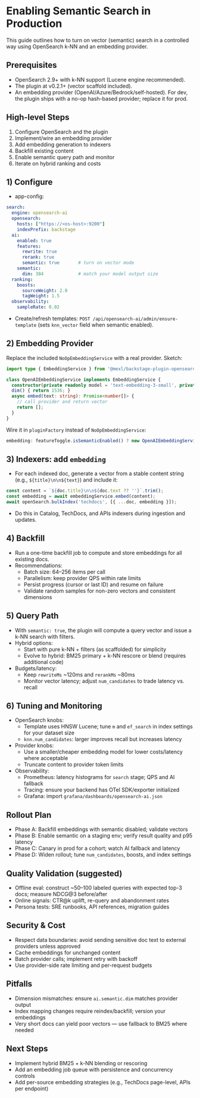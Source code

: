 # Enabling Semantic Search in Production

This guide outlines how to turn on vector (semantic) search in a controlled way using OpenSearch k-NN and an embedding provider.

## Prerequisites
- OpenSearch 2.9+ with k-NN support (Lucene engine recommended).
- The plugin at v0.2.1+ (vector scaffold included).
- An embedding provider (OpenAI/Azure/Bedrock/self-hosted). For dev, the plugin ships with a no-op hash-based provider; replace it for prod.

## High-level Steps
1) Configure OpenSearch and the plugin
2) Implement/wire an embedding provider
3) Add embedding generation to indexers
4) Backfill existing content
5) Enable semantic query path and monitor
6) Iterate on hybrid ranking and costs

## 1) Configure
- app-config:
```yaml
search:
  engine: opensearch-ai
  opensearch:
    hosts: ["https://<os-host>:9200"]
    indexPrefix: backstage
  ai:
    enabled: true
    features:
      rewrite: true
      rerank: true
      semantic: true       # turn on vector mode
    semantic:
      dim: 384             # match your model output size
  ranking:
    boosts:
      sourceWeight: 2.0
      tagWeight: 1.5
  observability:
    sampleRate: 0.02
```
- Create/refresh templates: `POST /api/opensearch-ai/admin/ensure-template` (sets `knn_vector` field when semantic enabled).

## 2) Embedding Provider
Replace the included `NoOpEmbeddingService` with a real provider. Sketch:
```ts
import type { EmbeddingService } from '@mexl/backstage-plugin-opensearch-ai-backend';

class OpenAIEmbeddingService implements EmbeddingService {
  constructor(private readonly model = 'text-embedding-3-small', private readonly apiKey = process.env.OPENAI_API_KEY!) {}
  dim() { return 1536; }
  async embed(text: string): Promise<number[]> {
    // call provider and return vector
    return [];
  }
}
```
Wire it in `pluginFactory` instead of `NoOpEmbeddingService`:
```ts
embedding: featureToggle.isSemanticEnabled() ? new OpenAIEmbeddingService() : undefined
```

## 3) Indexers: add `embedding`
- For each indexed doc, generate a vector from a stable content string (e.g., `${title}\n\n${text}`) and include it:
```ts
const content = `${doc.title}\n\n${doc.text ?? ''}`.trim();
const embedding = await embeddingService.embed(content);
await openSearch.bulkIndex('techdocs', [{ ...doc, embedding }]);
```
- Do this in Catalog, TechDocs, and APIs indexers during ingestion and updates.

## 4) Backfill
- Run a one-time backfill job to compute and store embeddings for all existing docs.
- Recommendations:
  - Batch size: 64–256 items per call
  - Parallelism: keep provider QPS within rate limits
  - Persist progress (cursor or last ID) and resume on failure
  - Validate random samples for non-zero vectors and consistent dimensions

## 5) Query Path
- With `semantic: true`, the plugin will compute a query vector and issue a k-NN search with filters.
- Hybrid options:
  - Start with pure k-NN + filters (as scaffolded) for simplicity
  - Evolve to hybrid: BM25 primary + k-NN rescore or blend (requires additional code)
- Budgets/latency:
  - Keep `rewriteMs` ~120ms and `rerankMs` ~80ms
  - Monitor vector latency; adjust `num_candidates` to trade latency vs. recall

## 6) Tuning and Monitoring
- OpenSearch knobs:
  - Template uses HNSW Lucene; tune `m` and `ef_search` in index settings for your dataset size
  - `knn.num_candidates`: larger improves recall but increases latency
- Provider knobs:
  - Use a smaller/cheaper embedding model for lower costs/latency where acceptable
  - Truncate content to provider token limits
- Observability:
  - Prometheus: latency histograms for `search` stage; QPS and AI fallback
  - Tracing: ensure your backend has OTel SDK/exporter initialized
  - Grafana: import `grafana/dashboards/opensearch-ai.json`

## Rollout Plan
- Phase A: Backfill embeddings with semantic disabled; validate vectors
- Phase B: Enable semantic on a staging env; verify result quality and p95 latency
- Phase C: Canary in prod for a cohort; watch AI fallback and latency
- Phase D: Widen rollout; tune `num_candidates`, boosts, and index settings

## Quality Validation (suggested)
- Offline eval: construct ~50–100 labeled queries with expected top-3 docs; measure NDCG@3 before/after
- Online signals: CTR@k uplift, re-query and abandonment rates
- Persona tests: SRE runbooks, API references, migration guides

## Security & Cost
- Respect data boundaries: avoid sending sensitive doc text to external providers unless approved
- Cache embeddings for unchanged content
- Batch provider calls; implement retry with backoff
- Use provider-side rate limiting and per-request budgets

## Pitfalls
- Dimension mismatches: ensure `ai.semantic.dim` matches provider output
- Index mapping changes require reindex/backfill; version your embeddings
- Very short docs can yield poor vectors — use fallback to BM25 where needed

## Next Steps
- Implement hybrid BM25 + k-NN blending or rescoring
- Add an embedding job queue with persistence and concurrency controls
- Add per-source embedding strategies (e.g., TechDocs page-level, APIs per endpoint)
